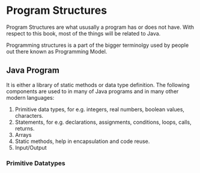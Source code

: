# Program Structures

Program Structures are what ususally a program has or does not have. With respect to this book, most of the things will be related to Java.

Programming structures is a part of the bigger terminolgy used by people out there known as Programming Model.

## Java Program

It is either a library of static methods or data type definition.
The following components are used to in many of Java programs and in many other modern languages:

1. Primitive data types, for e.g. integers, real numbers, boolean values, characters.
2. Statements,  for e.g. declarations, assignments, conditions, loops, calls, returns.
3. Arrays
4. Static methods, help in encapsulation and code reuse.
5. Input/Output

### Primitive Datatypes
